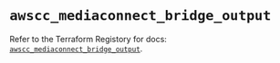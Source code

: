 # `awscc_mediaconnect_bridge_output`

Refer to the Terraform Registory for docs: [`awscc_mediaconnect_bridge_output`](https://registry.terraform.io/providers/hashicorp/awscc/0.70.0/docs/resources/mediaconnect_bridge_output).
